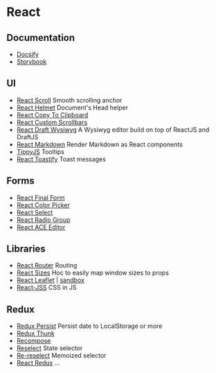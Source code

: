 # React

## Documentation

- [Docsify](https://docsify.js.org)
- [Storybook](https://storybook.js.org)

## UI
- [React Scroll](https://github.com/fisshy/react-scroll) Smooth scrolling anchor
- [React Helmet](https://github.com/nfl/react-helmet) Document's Head helper
- [React Copy To Clipboard](https://github.com/nkbt/react-copy-to-clipboard)
- [React Custom Scrollbars](https://github.com/malte-wessel/react-custom-scrollbars)
- [React Draft Wysiwyg](https://github.com/jpuri/react-draft-wysiwyg) A Wysiwyg editor build on top of ReactJS and DraftJS
- [React Markdown](https://github.com/rexxars/react-markdown) Render Markdown as React components
- [TippyJS](https://github.com/atomiks/tippy.js-react) Tooltips
- [React Toastify](https://fkhadra.github.io/react-toastify/) Toast messages

## Forms
- [React Final Form](https://github.com/final-form/react-final-form)
- [React Color Picker](https://casesandberg.github.io/react-color/)
- [React Select](https://github.com/JedWatson/react-select)
- [React Radio Group](https://github.com/chenglou/react-radio-group)
- [React ACE Editor](https://github.com/securingsincity/react-ace)

## Libraries

- [React Router](https://github.com/ReactTraining/react-router) Routing
- [React Sizes](https://github.com/renatorib/react-sizes) Hoc to easily map window sizes to props
- [React Leaflet](https://react-leaflet.js.org/docs/en/intro.html) | [sandbox](https://codesandbox.io/s/10909wzv3j)
- [React-JSS](https://cssinjs.org/react-jss/?v=v10.0.0-alpha.24) CSS in JS

## Redux

- [Redux Persist](https://github.com/rt2zz/redux-persist) Persist date to LocalStorage or more
- [Redux Thunk](https://github.com/gaearon/redux-thunk)
- [Recompose](https://github.com/acdlite/recompose)
- [Reselect](https://github.com/reactjs/reselect) State selector
- [Re-reselect](https://github.com/toomuchdesign/re-reselect) Memoized selector
- [React Redux](https://github.com/reactjs/react-redux) ...
